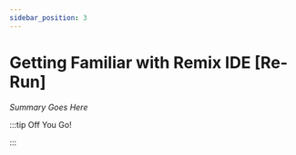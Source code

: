```yaml
---
sidebar_position: 3
---
```


# Getting Familiar with Remix IDE [Re-Run]

_Summary Goes Here_

:::tip Off You Go!

<QuestButton text="Happy Questing" link='' />

:::

